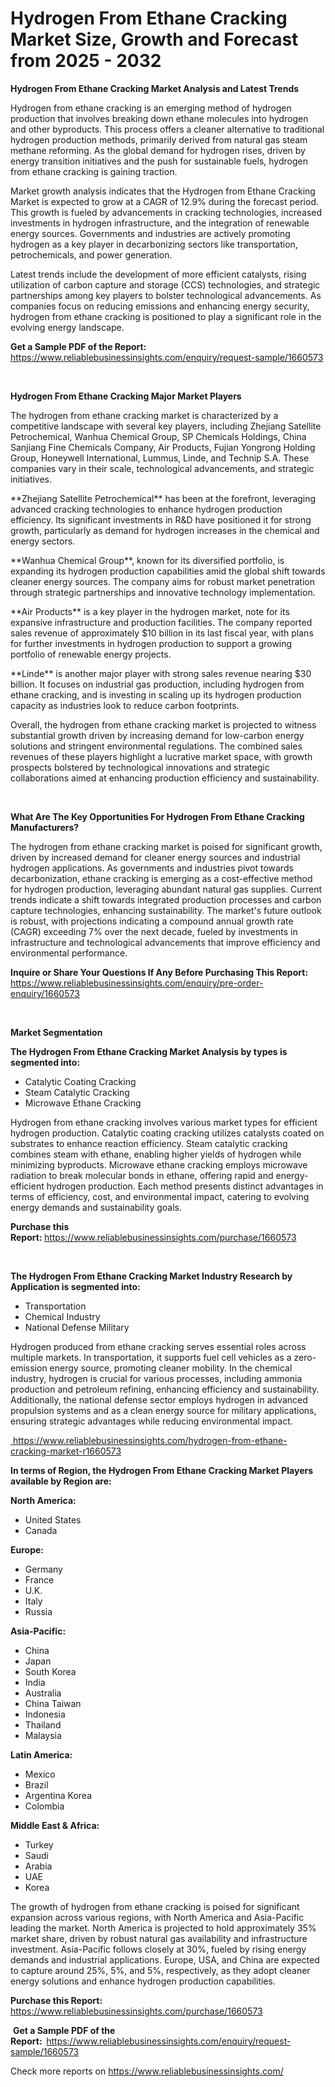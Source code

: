 <p><h1>Hydrogen From Ethane Cracking Market Size, Growth and Forecast from 2025 - 2032</h1></p><p><strong>Hydrogen From Ethane Cracking Market Analysis and Latest Trends</strong></p>
<p><p>Hydrogen from ethane cracking is an emerging method of hydrogen production that involves breaking down ethane molecules into hydrogen and other byproducts. This process offers a cleaner alternative to traditional hydrogen production methods, primarily derived from natural gas steam methane reforming. As the global demand for hydrogen rises, driven by energy transition initiatives and the push for sustainable fuels, hydrogen from ethane cracking is gaining traction.</p><p>Market growth analysis indicates that the Hydrogen from Ethane Cracking Market is expected to grow at a CAGR of 12.9% during the forecast period. This growth is fueled by advancements in cracking technologies, increased investments in hydrogen infrastructure, and the integration of renewable energy sources. Governments and industries are actively promoting hydrogen as a key player in decarbonizing sectors like transportation, petrochemicals, and power generation.</p><p>Latest trends include the development of more efficient catalysts, rising utilization of carbon capture and storage (CCS) technologies, and strategic partnerships among key players to bolster technological advancements. As companies focus on reducing emissions and enhancing energy security, hydrogen from ethane cracking is positioned to play a significant role in the evolving energy landscape.</p></p>
<p><strong>Get a Sample PDF of the Report:&nbsp;</strong> <a href="https://www.reliablebusinessinsights.com/enquiry/request-sample/1660573?utm_campaign=1847&utm_medium=2&utm_source=Github&utm_content=ia&utm_term=17012025&utm_id=hydrogen-from-ethane-cracking">https://www.reliablebusinessinsights.com/enquiry/request-sample/1660573</a></p>
<p>&nbsp;</p>
<p><strong>Hydrogen From Ethane Cracking Major Market Players</strong></p>
<p><p>The hydrogen from ethane cracking market is characterized by a competitive landscape with several key players, including Zhejiang Satellite Petrochemical, Wanhua Chemical Group, SP Chemicals Holdings, China Sanjiang Fine Chemicals Company, Air Products, Fujian Yongrong Holding Group, Honeywell International, Lummus, Linde, and Technip S.A. These companies vary in their scale, technological advancements, and strategic initiatives.</p><p>**Zhejiang Satellite Petrochemical** has been at the forefront, leveraging advanced cracking technologies to enhance hydrogen production efficiency. Its significant investments in R&D have positioned it for strong growth, particularly as demand for hydrogen increases in the chemical and energy sectors.</p><p>**Wanhua Chemical Group**, known for its diversified portfolio, is expanding its hydrogen production capabilities amid the global shift towards cleaner energy sources. The company aims for robust market penetration through strategic partnerships and innovative technology implementation.</p><p>**Air Products** is a key player in the hydrogen market, note for its expansive infrastructure and production facilities. The company reported sales revenue of approximately $10 billion in its last fiscal year, with plans for further investments in hydrogen production to support a growing portfolio of renewable energy projects.</p><p>**Linde** is another major player with strong sales revenue nearing $30 billion. It focuses on industrial gas production, including hydrogen from ethane cracking, and is investing in scaling up its hydrogen production capacity as industries look to reduce carbon footprints.</p><p>Overall, the hydrogen from ethane cracking market is projected to witness substantial growth driven by increasing demand for low-carbon energy solutions and stringent environmental regulations. The combined sales revenues of these players highlight a lucrative market space, with growth prospects bolstered by technological innovations and strategic collaborations aimed at enhancing production efficiency and sustainability.</p></p>
<p>&nbsp;</p>
<p><strong>What Are The Key Opportunities For Hydrogen From Ethane Cracking Manufacturers?</strong></p>
<p><p>The hydrogen from ethane cracking market is poised for significant growth, driven by increased demand for cleaner energy sources and industrial hydrogen applications. As governments and industries pivot towards decarbonization, ethane cracking is emerging as a cost-effective method for hydrogen production, leveraging abundant natural gas supplies. Current trends indicate a shift towards integrated production processes and carbon capture technologies, enhancing sustainability. The market's future outlook is robust, with projections indicating a compound annual growth rate (CAGR) exceeding 7% over the next decade, fueled by investments in infrastructure and technological advancements that improve efficiency and environmental performance.</p></p>
<p><strong>Inquire or Share Your Questions If Any Before Purchasing This Report:</strong> <a href="https://www.reliablebusinessinsights.com/enquiry/pre-order-enquiry/1660573?utm_campaign=1847&utm_medium=2&utm_source=Github&utm_content=ia&utm_term=17012025&utm_id=hydrogen-from-ethane-cracking">https://www.reliablebusinessinsights.com/enquiry/pre-order-enquiry/1660573</a></p>
<p>&nbsp;</p>
<p><strong>Market Segmentation</strong></p>
<p><strong>The Hydrogen From Ethane Cracking Market Analysis by types is segmented into:</strong></p>
<p><ul><li>Catalytic Coating Cracking</li><li>Steam Catalytic Cracking</li><li>Microwave Ethane Cracking</li></ul></p>
<p><p>Hydrogen from ethane cracking involves various market types for efficient hydrogen production. Catalytic coating cracking utilizes catalysts coated on substrates to enhance reaction efficiency. Steam catalytic cracking combines steam with ethane, enabling higher yields of hydrogen while minimizing byproducts. Microwave ethane cracking employs microwave radiation to break molecular bonds in ethane, offering rapid and energy-efficient hydrogen production. Each method presents distinct advantages in terms of efficiency, cost, and environmental impact, catering to evolving energy demands and sustainability goals.</p></p>
<p><strong>Purchase this Report:&nbsp;</strong><a href="https://www.reliablebusinessinsights.com/purchase/1660573?utm_campaign=1847&utm_medium=2&utm_source=Github&utm_content=ia&utm_term=17012025&utm_id=hydrogen-from-ethane-cracking">https://www.reliablebusinessinsights.com/purchase/1660573</a></p>
<p>&nbsp;</p>
<p><strong>The Hydrogen From Ethane Cracking Market Industry Research by Application is segmented into:</strong></p>
<p><ul><li>Transportation</li><li>Chemical Industry</li><li>National Defense Military</li></ul></p>
<p><p>Hydrogen produced from ethane cracking serves essential roles across multiple markets. In transportation, it supports fuel cell vehicles as a zero-emission energy source, promoting cleaner mobility. In the chemical industry, hydrogen is crucial for various processes, including ammonia production and petroleum refining, enhancing efficiency and sustainability. Additionally, the national defense sector employs hydrogen in advanced propulsion systems and as a clean energy source for military applications, ensuring strategic advantages while reducing environmental impact.</p></p>
<p><a href="https://www.reliablebusinessinsights.com/hydrogen-from-ethane-cracking-market-r1660573?utm_campaign=1847&utm_medium=2&utm_source=Github&utm_content=ia&utm_term=17012025&utm_id=hydrogen-from-ethane-cracking">&nbsp;https://www.reliablebusinessinsights.com/hydrogen-from-ethane-cracking-market-r1660573</a></p>
<p><strong>In terms of Region, the Hydrogen From Ethane Cracking Market Players available by Region are:</strong></p>
<p>
    <p> <strong> North America: </strong>
        <ul>
            <li>United States</li>
            <li>Canada</li>
        </ul>
        </p> 
    <p> <strong> Europe: </strong>
        <ul>
            <li>Germany</li>
            <li>France</li>
            <li>U.K.</li>
            <li>Italy</li>
            <li>Russia</li>
        </ul>
        </p> 
    <p> <strong> Asia-Pacific: </strong>
        <ul>
            <li>China</li>
            <li>Japan</li>
            <li>South Korea</li>
            <li>India</li>
            <li>Australia</li>
            <li>China Taiwan</li>
            <li>Indonesia</li>
            <li>Thailand</li>
            <li>Malaysia</li>
        </ul>
        </p> 
    <p> <strong> Latin America: </strong>
        <ul>
            <li>Mexico</li>
            <li>Brazil</li>
            <li>Argentina Korea</li>
            <li>Colombia</li>
        </ul>
        </p> 
    <p> <strong> Middle East & Africa: </strong>
        <ul>
            <li>Turkey</li>
            <li>Saudi</li>
            <li>Arabia</li>
            <li>UAE</li>
            <li>Korea</li>
        </ul>
    </p>
    </p>
<p><p>The growth of hydrogen from ethane cracking is poised for significant expansion across various regions, with North America and Asia-Pacific leading the market. North America is projected to hold approximately 35% market share, driven by robust natural gas availability and infrastructure investment. Asia-Pacific follows closely at 30%, fueled by rising energy demands and industrial applications. Europe, USA, and China are expected to capture around 25%, 5%, and 5%, respectively, as they adopt cleaner energy solutions and enhance hydrogen production capabilities.</p></p>
<p><strong>Purchase this Report: </strong><a href="https://www.reliablebusinessinsights.com/purchase/1660573?utm_campaign=1847&utm_medium=2&utm_source=Github&utm_content=ia&utm_term=17012025&utm_id=hydrogen-from-ethane-cracking">https://www.reliablebusinessinsights.com/purchase/1660573</a></p>
<p>&nbsp;<strong>Get a Sample PDF of the Report:&nbsp;&nbsp;</strong><a href="https://www.reliablebusinessinsights.com/enquiry/request-sample/1660573?utm_campaign=1847&utm_medium=2&utm_source=Github&utm_content=ia&utm_term=17012025&utm_id=hydrogen-from-ethane-cracking">https://www.reliablebusinessinsights.com/enquiry/request-sample/1660573</a></p>
<p><strong></strong></p>
<p>Check more reports on <a href="https://www.reliablebusinessinsights.com/?utm_campaign=1847&utm_medium=2&utm_source=Github&utm_content=ia&utm_term=17012025&utm_id=hydrogen-from-ethane-cracking">https://www.reliablebusinessinsights.com/</a></p>